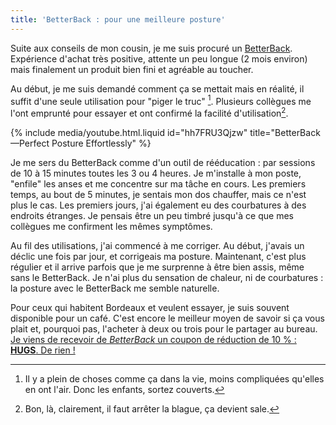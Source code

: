 ```yaml
---
title: 'BetterBack : pour une meilleure posture'
---
```


Suite aux conseils de mon cousin, je me suis procuré un [<span lang="en">BetterBack</span>](http://getbetterback.com/). Expérience d'achat très positive, attente un peu longue (2 mois environ) mais finalement un produit bien fini et agréable au toucher.

<!-- more -->

Au début, je me suis demandé comment ça se mettait mais en réalité, il suffit d'une seule utilisation pour "piger le truc" [^nda]. Plusieurs collègues me l'ont emprunté pour essayer et ont confirmé la facilité d'utilisation[^nda2].

[^nda]: Il y a plein de choses comme ça dans la vie, moins compliquées qu'elles en ont l'air. Donc les enfants, sortez couverts.

[^nda2]: Bon, là, clairement, il faut arrêter la blague, ça devient sale.

{% include media/youtube.html.liquid id="hh7FRU3Qjzw" title="BetterBack—Perfect Posture Effortlessly" %}

Je me sers du <span lang="en">BetterBack</span> comme d'un outil de rééducation : par sessions de 10 à 15 minutes toutes les 3 ou 4 heures. Je m'installe à mon poste, "enfile" les anses et me concentre sur ma tâche en cours. Les premiers temps, au bout de 5 minutes, je sentais mon dos chauffer, mais ce n'est plus le cas. Les premiers jours, j'ai également eu des courbatures à des endroits étranges. Je pensais être un peu timbré jusqu'à ce que mes collègues me confirment les mêmes symptômes.

Au fil des utilisations, j'ai commencé à me corriger. Au début, j'avais un déclic une fois par jour, et corrigeais ma posture. Maintenant, c'est plus régulier et il arrive parfois que je me surprenne à être bien assis, même sans le <span lang="en">BetterBack</span>. Je n'ai plus du sensation de chaleur, ni de courbatures : la posture avec le <span lang="en">BetterBack</span> me semble naturelle.

Pour ceux qui habitent Bordeaux et veulent essayer, je suis souvent disponible pour un café. C'est encore le meilleur moyen de savoir si ça vous plait et, pourquoi pas, l'acheter à deux ou trois pour le partager au bureau. <ins datetime="2016-02-18" title="Ajout au 18 février 2016">Je viens de recevoir de _BetterBack_ un coupon de réduction de 10 % : **HUGS**. De rien !</ins>

